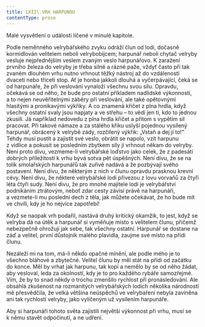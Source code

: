 ```yaml
---
title: LXII\.VRH HARPUNOU
contentType: prose
---
```


<section>

Malé vysvětlení o události líčené v minulé kapitole.

Podle neměnného velrybářského zvyku odráží člun od lodi, dočasně kormidlován velitelem neboli velrybobijcem; harpunář neboli chytač velryby vesluje nejpřednějším veslem zvaným veslo harpunářovo. K zaražení prvního železa do velryby je třeba silné a rázné paže, vždyť často při tak zvaném dlouhém vrhu nutno vrhnout těžký nástroj až do vzdálenosti dvaceti nebo třiceti stop. Ať je honba jakkoli dlouhá a vyčerpávající, čeká se od harpunáře, že při veslování vynaloží všechnu svou sílu. Opravdu, očekává se od něho, že bude pro ostatní příkladem nadlidské výkonnosti, a to nejen neuvěřitelnými záběry při veslování, ale také opětovnými hlasitými a pronikavými výkřiky. A co znamená křičet z plna hrdla, když všechny ostatní svaly jsou napjaty a ve střehu – to vědí jen ti, kdo to jednou zkusili. Já například nedovedu z plna hrdla křičet a přitom s vypětím sil pracovat. Při takové námaze a za stálého křiku uslyší pojednou vysílený harpunář, obrácený k velrybě zády, rozčilený výkřik: „Vstaň a dej jí to!“ Tehdy musí pustit a zajistit své veslo, obrátit se napolo, vzít harpunu z vidlice a pokusit se posledním zbytkem síly ji vrhnout někam do velryby. Není proto divu, vezmeme-li velrybářské loďstvo jako celek, že z padesáti dobrých příležitostí k vrhu bývá sotva pět úspěšných. Není divu, že se na tolik smolařských harpunářů tak zuřivě nadává a že pozbývají svého postavení. Není divu, že některým z nich v člunu opravdu prasknou krevní cévy. Není divu, že některé velrybářské lodi přivezou z lovu vorvaňů za čtyři léta čtyři sudy. Není divu, že pro mnohé majitele lodí je velrybářství podnikáním ztrátovým, neboť zdar cesty závisí právě na harpunáři, a vezmete-li mu poslední dech z těla, jak můžete očekávat, že ho bude mít ve chvíli, kdy je ho nejvíce zapotřebí!

Když se naopak vrh podařil, nastává druhý kritický okamžik, to jest, když se velryba dá na útěk a harpunář si vyměňuje místo s velitelem člunu, přičemž nebezpečně ohrožují jak sebe, tak všechny ostatní. Harpunář se dostane na záď a velitel, první důstojník malého plavidla, zaujme své místo na přídi člunu.

Nezáleží mi na tom, má-li někdo opačné mínění, ale podle mého je to všechno bláhové a zbytečné. Velitel člunu by měl stát na přídi od začátku do konce. Měl by vrhat jak harpunu, tak kopí a nemělo by se od něho žádat, aby vesloval, leda za okolností, kdy je to pro každého rybáře samozřejmé. Vím, že by to snad někdy o trochu zmenšilo rychlost při pronásledování. Ale obsáhlá zkušenost na rozmanitých velrybářských lodích několika národností mě přesvědčila, že velká většina neúspěchů ve velrybaření nebyla zaviněna ani tak rychlostí velryby, jako vylíčeným už vysílením harpunáře.

Aby si harpunáři tohoto světa zajistili největší výkonnost při vrhu, musí se k němu stavět odpočinutí, a ne udření.

</section>
